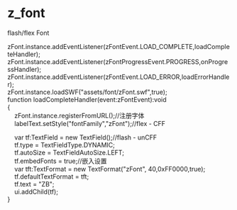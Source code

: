 # z_font
flash/flex Font

zFont.instance.addEventListener(zFontEvent.LOAD_COMPLETE,loadCompleteHandler);<br/>
zFont.instance.addEventListener(zFontProgressEvent.PROGRESS,onProgressHandler);<br/>
zFont.instance.addEventListener(zFontEvent.LOAD_ERROR,loadErrorHandler);<br/>
zFont.instance.loadSWF("assets/font/zFont.swf",true);<br/>
function loadCompleteHandler(event:zFontEvent):void<br/>
{<br/>
&nbsp;&nbsp;&nbsp;&nbsp;zFont.instance.registerFromURL();//注册字体<br/>
&nbsp;&nbsp;&nbsp;&nbsp;labelText.setStyle("fontFamily","zFont");//flex - CFF<br/>
  
&nbsp;&nbsp;&nbsp;&nbsp;var tf:TextField = new TextField();//flash - unCFF<br />
&nbsp;&nbsp;&nbsp;&nbsp;tf.type = TextFieldType.DYNAMIC;<br/>
&nbsp;&nbsp;&nbsp;&nbsp;tf.autoSize = TextFieldAutoSize.LEFT;<br/>
&nbsp;&nbsp;&nbsp;&nbsp;tf.embedFonts = true;//嵌入设置<br/>
&nbsp;&nbsp;&nbsp;&nbsp;var tft:TextFormat = new TextFormat("zFont", 40,0xFF0000,true);<br/>
&nbsp;&nbsp;&nbsp;&nbsp;tf.defaultTextFormat = tft;<br/>
&nbsp;&nbsp;&nbsp;&nbsp;tf.text = "ZB";<br/>
&nbsp;&nbsp;&nbsp;&nbsp;ui.addChild(tf);<br/>
}
